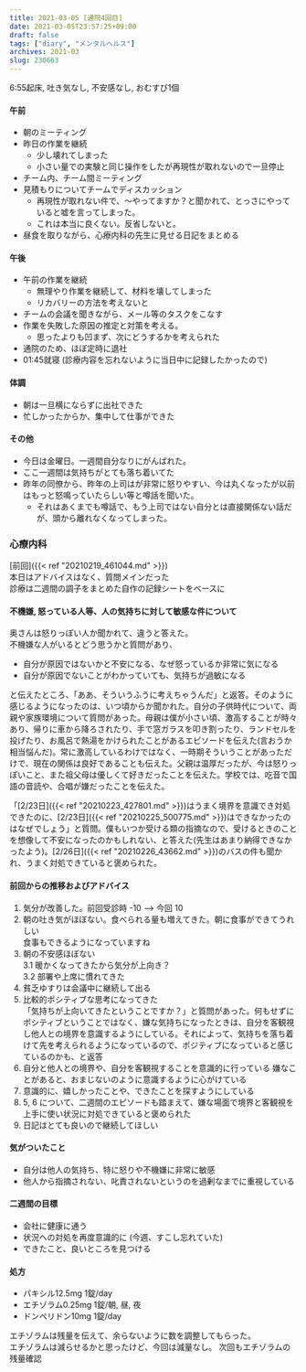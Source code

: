 ```yaml
---
title: 2021-03-05 [通院4回目]
date: 2021-03-05T23:57:25+09:00
draft: false
tags: ["diary", "メンタルヘルス"]
archives: 2021-03
slug: 230663
---
```

6:55起床, 吐き気なし, 不安感なし, おむすび1個
#### 午前
- 朝のミーティング
- 昨日の作業を継続
  - 少し壊れてしまった
  - 小さい量での実験と同じ操作をしたが再現性が取れないので一旦停止
- チーム内、チーム間ミーティング
- 見積もりについてチームでディスカッション
  - 再現性が取れない件で、〜やってますか？と聞かれて、とっさにやっていると嘘を言ってしまった。
  - これは本当に良くない。反省しないと。
- 昼食を取りながら、心療内科の先生に見せる日記をまとめる
#### 午後
- 午前の作業を継続
  - 無理やり作業を継続して、材料を壊してしまった
  - リカバリーの方法を考えないと
- チームの会議を聞きながら、メール等のタスクをこなす
- 作業を失敗した原因の推定と対策を考える。
  - 思ったよりも凹まず、次にどうするかを考えられた
- 通院のため、ほぼ定時に退社
- 01:45就寝 (診療内容を忘れないように当日中に記録したかったので)
#### 体調
- 朝は一旦横にならずに出社できた
- 忙しかったからか、集中して仕事ができた
#### その他
- 今日は金曜日。一週間自分なりにがんばれた。
- ここ一週間は気持ちがとても落ち着いてた
- 昨年の同僚から、昨年の上司はが非常に怒りやすい、今は丸くなったが以前はもっと怒鳴っていたらしい等と噂話を聞いた。
  - それはあくまでも噂話で、もう上司ではない自分とは直接関係ない話だが、頭から離れなくなってしまった。

### 心療内科
[前回]({{< ref "20210219_461044.md" >}})  
本日はアドバイスはなく、質問メインだった  
診療は二週間の調子をまとめた自作の記録シートをベースに    
#### 不機嫌, 怒っている人等、人の気持ちに対して敏感な件について
奥さんは怒りっぽい人か聞かれて、違うと答えた。  
不機嫌な人がいるとどう思うかと質問があり、  
- 自分が原因ではないかと不安になる、なぜ怒っているか非常に気になる
- 自分が原因でないことがわかっていても、気持ちが過敏になる

と伝えたところ、「ああ、そういうふうに考えちゃうんだ」と返答。そのように感じるようになったのは、いつ頃からか聞かれた。自分の子供時代について、両親や家族環境について質問があった。母親は僕が小さい頃、激高することが時々あり、帰りに車から降ろされたり、手で窓ガラスを叩き割ったり、ランドセルを投げたり、お風呂で熱湯をかけられたことがあるエピソードを伝えた(言おうか相当悩んだ)。常に激高しているわけではなく、一時期そういうことがあっただけで、現在の関係は良好であることも伝えた。父親は温厚だったが、今は怒りっぽいこと、また祖父母は優しくて好きだったことを伝えた。学校では、吃音で国語の音読や、合唱が嫌だったことを伝えた。

「[2/23日]({{< ref "20210223_427801.md" >}})はうまく境界を意識でき対処できたのに、[2/23日]({{< ref "20210225_500775.md" >}})はできなかったのはなぜでしょう」と質問。僕もいつか受ける類の指摘なので、受けるときのことを想像して不安になったのかもしれない、と答えた(先生はあまり納得できなかったよう)。[2/26日]({{< ref "20210226_43662.md" >}})のバスの件も聞かれ、うまく対処できていると褒められた。

#### 前回からの推移およびアドバイス
1. 気分が改善した。前回受診時 -10 --> 今回 10 
2. 朝の吐き気がほぼない。食べられる量も増えてきた。朝に食事ができてうれしい  
食事もできるようになっていますね
3. 朝の不安感ほぼない  
3.1 暖かくなってきたから気分が上向き？  
3.2 部署や上席に慣れてきた
4. 貧乏ゆすりは会議中に継続して出る
5. 比較的ポシティブな思考になってきた  
「気持ちが上向いてきたということですか？」と質問があった。何もせずにポシティブということではなく、嫌な気持ちになったときは、自分を客観視し他人との境界を意識するようにしている。それによって、気持ちを落ち着けて先を考えられるようになっているので、ポジティブになっていると感じているのかも、と返答
6. 自分と他人との境界や、自分を客観視することを意識的に行っている
嫌なことがあると、おまじないのように意識するように心がけている
7. 意識的に、嬉しかったことや、できたことを探すようにしている
8. 5, 6 について、二週間のエピソードも踏まえて、嫌な場面で境界と客観視を上手に使い状況に対処できていると褒められた  
9. 日記はとても良いので継続してほしい
#### 気がついたこと
- 自分は他人の気持ち、特に怒りや不機嫌に非常に敏感
- 他人から指摘されない、叱責されないというのを過剰なまでに重視している  
#### 二週間の目標
- 会社に健康に通う
- 状況への対処を再度意識的に (今週、すこし忘れていた)
- できたこと、良いところを見つける
#### 処方
- パキシル12.5mg 1錠/day
- エチゾラム0.25mg 1錠/朝, 昼, 夜
- ドンペリドン10mg 1錠/day  

エチゾラムは残量を伝えて、余らないように数を調整してもらった。  
エチゾラムは減らせるかと思ったけど、今回は減量なし。
次回もエチゾラムの残量確認 